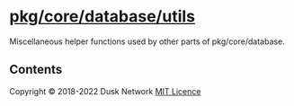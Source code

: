 # [pkg/core/database/utils](./pkg/core/database/utils)

Miscellaneous helper functions used by other parts of pkg/core/database.

<!-- ToC start -->

## Contents

<!-- ToC end -->

Copyright © 2018-2022 Dusk Network
[MIT Licence](https://github.com/dusk-network/dusk-blockchain/blob/master/LICENSE)

